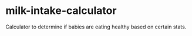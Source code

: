 # milk-intake-calculator
Calculator to determine if babies are eating healthy based on certain stats.
